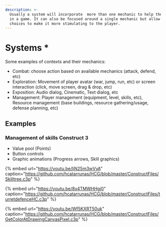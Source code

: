 ```yaml
---
description: >-
  Usually a system will incorporate  more than one mechanic to help the player
  in a game. It can also be focused around a single mechanic but allow for
  choices to make it more stimulating to the player.
---
```


# Systems \*

 Some examples of contexts and their mechanics:

* Combat: choose action based on available mechanics \(attack, defend, etc\)
* Exploration: Movement of player avatar \(war, jump, run, etc\) or screen interaction \(click, move screen, drag & drop, etc\)
* Exposition: Audio dialog, Cinematic, Text dialog, etc
* Management: Player management \(equipment, level, skills, etc\), Resource management \(base buildings, resource gathering/usage, defense planning, etc\)

## Examples

### Management of skills Construct 3

* Value pool \(Points\)
* Button controls
* Graphic animations \(Progress arrows, Skill graphics\)

{% embed url="https://youtu.be/liN25m3wVyA" caption="https://github.com/hcatarrunas/HCG/blob/master/ConstructFiles/Skilltree.c3p" %}

{% embed url="https://youtu.be/8x4TMWHHgj0" caption="https://github.com/hcatarrunas/HCG/blob/master/ConstructFiles/turretdefenceHC.c3p" %}

{% embed url="https://youtu.be/Wf5KXRT50uk" caption="https://github.com/hcatarrunas/HCG/blob/master/ConstructFiles/GetColorAtDrawingCanvasPixel.c3p" %}





